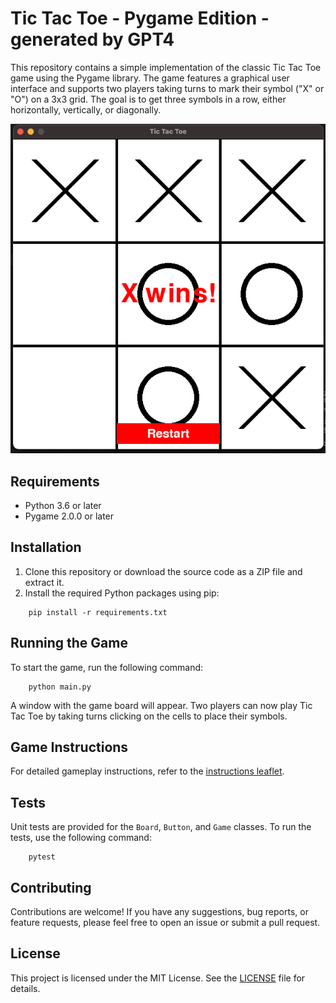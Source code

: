# Tic Tac Toe - Pygame Edition - generated by GPT4 

This repository contains a simple implementation of the classic Tic Tac Toe game using the Pygame library. The game features a graphical user interface and supports two players taking turns to mark their symbol ("X" or "O") on a 3x3 grid. The goal is to get three symbols in a row, either horizontally, vertically, or diagonally.

![Tic Tac Toe Screenshot](screenshot.png)

## Requirements

- Python 3.6 or later
- Pygame 2.0.0 or later

## Installation

1. Clone this repository or download the source code as a ZIP file and extract it.
2. Install the required Python packages using pip:

```
    pip install -r requirements.txt
```

## Running the Game

To start the game, run the following command:

```
    python main.py
```

A window with the game board will appear. Two players can now play Tic Tac Toe by taking turns clicking on the cells to place their symbols.

## Game Instructions

For detailed gameplay instructions, refer to the [instructions leaflet](INSTRUCTIONS.md).

## Tests

Unit tests are provided for the `Board`, `Button`, and `Game` classes. To run the tests, use the following command:

```
    pytest
```

## Contributing

Contributions are welcome! If you have any suggestions, bug reports, or feature requests, please feel free to open an issue or submit a pull request.

## License

This project is licensed under the MIT License. See the [LICENSE](LICENSE) file for details.
